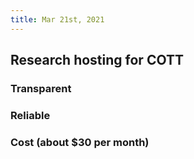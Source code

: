 ```yaml
---
title: Mar 21st, 2021
---
```


## Research hosting for COTT
### Transparent
### Reliable
### Cost (about $30 per month)
##
